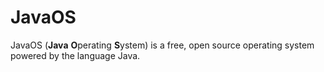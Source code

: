 # JavaOS


JavaOS (**Java** **O**perating **S**ystem) is a free, open source operating system powered by the language Java.
